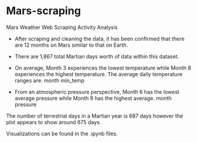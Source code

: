 # Mars-scraping

Mars Weather Web Scraping Activity Analysis
- After scraping and cleaning the data, it has been confirmed that there are 12 months on Mars similar to that on Earth. 

- There are 1,867 total Martian days worth of data within this dataset. 

- On average, Month 3 experiences the lowest temperature while Month 8 experiences the highest temperature. 
The average daily temperature ranges are:
month	min_temp

- From an atmospheric pressure perspective, Month 6 has the lowest average pressure while Month 9 has the highest average.
month	pressure

The number of terrestrial days in a Martian year is 687 days however the plot appears to show around 675 days. 

Visualizations can be found in the .ipynb files. 
